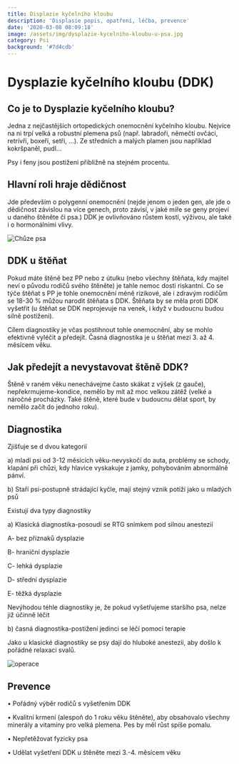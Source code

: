```yaml
---
title: Displazie kyčelního kloubu
description: 'Displasie popis, opatření, léčba, prevence'
date: '2020-03-08 08:09:18'
image: /assets/img/dysplazie-kycelniho-kloubu-u-psa.jpg
category: Psi
background: '#7d4cdb'
---
```

# Dysplazie kyčelního kloubu (DDK)

## Co je to Dysplazie kyčelního kloubu?

Jedna z nejčastějších ortopedických onemocnění kyčelního kloubu. Nejvíce na ni trpí velká a robustní plemena psů (např. labradoři, němečtí ovčáci, retrívři, boxeři, setři, …). Ze středních a malých plamen jsou například kokršpaněl, pudl…

Psy i feny jsou postiženi přibližně na stejném procentu.

## Hlavní roli hraje dědičnost

Jde především o polygenní onemocnění (nejde jenom o jeden gen, ale jde o dědičnost závislou na více genech, proto závisí, v jaké míře se geny projeví u daného štěněte či psa.) DDK je ovlivňováno růstem kostí, výživou, ale také i o hormonálními vlivy. 

![Chůze psa](/assets/img/dysplazie.jpg "Dysplazie se může projevit nečekaně")

## DDK u štěňat

Pokud máte štěně bez PP nebo z útulku (nebo všechny štěňata, kdy majitel neví o původu rodičů svého štěněte) je tahle nemoc dosti riskantní. Co se týče štěňat s PP je tohle onemocnění méně rizikové, ale i zdravým rodičům se 18-30 % můžou narodit štěňata s DDK. Štěňata by se měla proti DDK vyšetřit (u štěňat se DDK neprojevuje na venek, i když v budoucnu budou silně postiženi).

Cílem diagnostiky je včas postihnout tohle onemocnění, aby se mohlo efektivně vyléčit a předejít. Časná diagnostika je u štěňat mezi 3. až 4. měsícem věku.

## Jak předejít a nevystavovat štěně DDK?

Štěně v raném věku nenechávejme často skákat z výšek (z gauče), nepřekrmujeme-kondice, nemělo by mít až moc velkou zátěž (velké a náročné procházky. Také štěně, které bude v budoucnu dělat sport, by nemělo začít do jednoho roku).

## Diagnostika

Zjišťuje se d dvou kategorií

a)	mladí psi od 3-12 měsících věku-nevyskočí do auta, problémy se schody, klapání při chůzi, kdy hlavice vyskakuje z jamky, pohybováním abnormálně pánví.

b)	Staří psi-postupně strádající kyčle, mají stejný vznik potíží jako u mladých psů

Existují dva typy diagnostiky

a)	Klasická diagnostika-posoudí se RTG snímkem pod silnou anestezií

A-	bez příznaků dysplazie

B-	hraniční dysplazie

C-	lehká dysplazie

D-	střední dysplazie

E-	těžká dysplazie

Nevýhodou téhle diagnostiky je, že pokud vyšetřujeme staršího psa, nelze již účinně léčit

b)	časná diagnostika-postižení jedinci se léčí pomocí terapie

Jako u klasické diagnostiky se psy dají do hluboké anestezii, aby došlo k pořádné relaxaci svalů.

![operace](/assets/img/dysplazie-kycelniho-kloubu.jpg "Německý ovčák po operaci DDK")

## Prevence

•	Pořádný výběr rodičů s vyšetřením DDK

•	Kvalitní krmení (alespoň do 1 roku věku štěněte), aby obsahovalo všechny minerály a vitamíny pro velká plemena. Pes by měl růst spíše pomalu.

•	Nepřetěžovat fyzicky psa

•	Udělat vyšetření DDK u štěněte mezi 3.-4. měsícem věku
